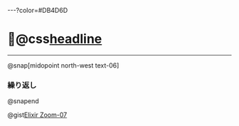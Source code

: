 ---?color=#DB4D6D
# @css[headline](地図へのポイント追加)

---
@snap[midopoint north-west text-06]
### 繰り返し
@snapend

@gist[Elixir Zoom-07](Yoosuke/c7d802074c29ffdfe3e821bc0f205e78)
